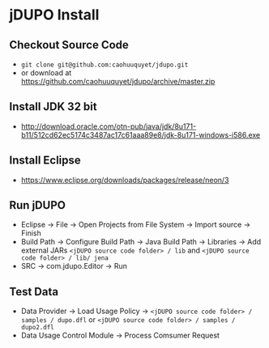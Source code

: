# jDUPO Install
## Checkout Source Code
*  `git clone git@github.com:caohuuquyet/jdupo.git` 
* or download at https://github.com/caohuuquyet/jdupo/archive/master.zip

## Install JDK 32 bit 
* http://download.oracle.com/otn-pub/java/jdk/8u171-b11/512cd62ec5174c3487ac17c61aaa89e8/jdk-8u171-windows-i586.exe

## Install Eclipse
* https://www.eclipse.org/downloads/packages/release/neon/3

## Run jDUPO
* Eclipse -> File -> Open Projects from File System -> Import source -> Finish
* Build Path -> Configure Build Path -> Java Build Path -> Libraries -> Add external JARs
	`<jDUPO source code folder> / lib` and `<jDUPO source code folder> / lib/ jena`
* SRC -> com.jdupo.Editor -> Run

## Test Data
* Data Provider -> Load Usage Policy -> `<jDUPO source code folder> / samples / dupo.dfl` or `<jDUPO source code folder> / samples / dupo2.dfl`
* Data Usage Control Module -> Process Comsumer Request

